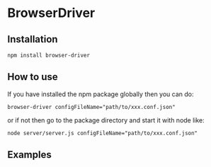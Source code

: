 # BrowserDriver

## Installation
    npm install browser-driver

## How to use
If you have installed the npm package globally then you can do:

    browser-driver configFileName="path/to/xxx.conf.json"
    
or if not then go to the package directory and start it with node like:

    node server/server.js configFileName="path/to/xxx.conf.json"

## Examples

